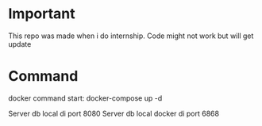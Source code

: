 # Important
This repo was made when i do internship. Code might not work but will get update

# Command
docker command start: docker-compose up -d

Server db local di port 8080
Server db local docker di port 6868
